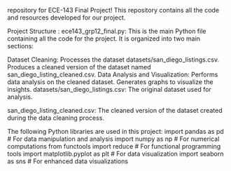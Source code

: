 repository for ECE-143 Final Project! This repository contains all the code and resources developed for our project.

Project Structure : 
ece143_grp12_final.py:
This is the main Python file containing all the code for the project. It is organized into two main sections:

Dataset Cleaning:
Processes the dataset datasets/san_diego_listings.csv.
Produces a cleaned version of the dataset named san_diego_listing_cleaned.csv.
Data Analysis and Visualization:
Performs data analysis on the cleaned dataset.
Generates graphs to visualize the insights.
datasets/san_diego_listings.csv:
The original dataset used for analysis.

san_diego_listing_cleaned.csv:
The cleaned version of the dataset created during the data cleaning process.

The following Python libraries are used in this project:
import pandas as pd      # For data manipulation and analysis
import numpy as np       # For numerical computations
from functools import reduce  # For functional programming tools
import matplotlib.pyplot as plt  # For data visualization
import seaborn as sns    # For enhanced data visualizations
